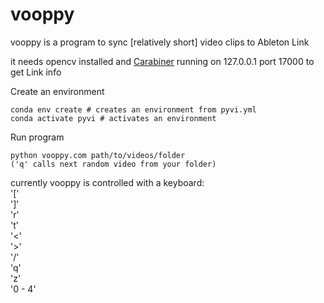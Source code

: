 # vooppy

vooppy is a program to sync [relatively short] video clips to Ableton Link

it needs opencv installed and [Carabiner](https://github.com/Deep-Symmetry/carabiner) running on 127.0.0.1 port 17000 to get Link info

Create an environment

```
conda env create # creates an environment from pyvi.yml
conda activate pyvi # activates an environment
```
Run program
```
python vooppy.com path/to/videos/folder
('q' calls next random video from your folder)
```
currently vooppy is controlled with a keyboard:<br/>
'[' <br/>
']'<br/>
'r'<br/>
't'<br/>
'<'<br/>
'>'<br/>
'/'<br/>
'q'<br/>
'z'<br/>
'0 - 4'
